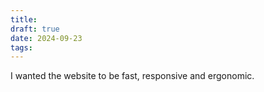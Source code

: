 ```yaml
---
title: 
draft: true
date: 2024-09-23
tags:
---
```


I wanted the website to be fast, responsive and ergonomic.